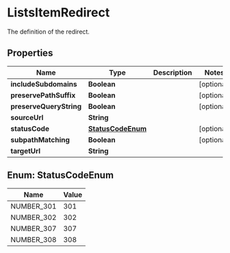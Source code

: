 

# ListsItemRedirect

The definition of the redirect.

## Properties

| Name | Type | Description | Notes |
|------------ | ------------- | ------------- | -------------|
|**includeSubdomains** | **Boolean** |  |  [optional] |
|**preservePathSuffix** | **Boolean** |  |  [optional] |
|**preserveQueryString** | **Boolean** |  |  [optional] |
|**sourceUrl** | **String** |  |  |
|**statusCode** | [**StatusCodeEnum**](#StatusCodeEnum) |  |  [optional] |
|**subpathMatching** | **Boolean** |  |  [optional] |
|**targetUrl** | **String** |  |  |



## Enum: StatusCodeEnum

| Name | Value |
|---- | -----|
| NUMBER_301 | 301 |
| NUMBER_302 | 302 |
| NUMBER_307 | 307 |
| NUMBER_308 | 308 |



